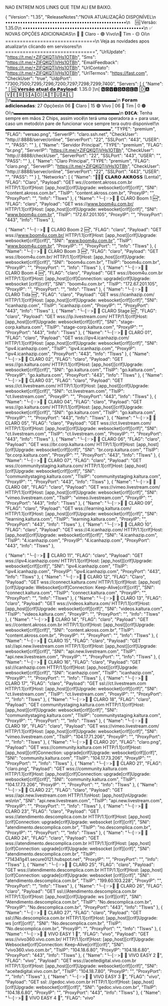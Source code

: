 NAO ENTREM NOS LINKS QUE TEM ALI EM BAIXO.

{
"Version": "1.35",
"ReleaseNotes":"NOVA ATUALIZAÇÃO DISPONÍVEL\n
•••••••••••••••••••••••••••••••••••••••••••••••••\n
   🆚 Versão: 1.35.0\n
•••••••••••••••••••••••••••••••••••••••••••••••••\n
✅ NOVAS OPÇÕES ADICIONADAS\n
🔰 🔴 Claro - 🟣 Vivo\n🔵 Tim - 🟡 Oi\n
===============================\n
Veja as novidades apos atualizar\n
clicando em servisores!\n
===============================",
"UrlUpdate": "https://t.me/+ZIFQKQTjVHs1OTBh",
"Sms": "https://t.me/+ZIFQKQTjVHs1OTBh",
"EmailFeedback": "https://t.me/+ZIFQKQTjVHs1OTBh",
"UrlContato": "https://t.me/+ZIFQKQTjVHs1OTBh",
"UrlTermos": "https://fast.com",
"CheckUser": "true",
"UdpPort": "7300;7500;7295;7296;7200;7297;7298;7299;7400",
"Servers": [
{
"Name": " [ 🆚 𝗩𝗲𝗿𝘀𝗮̃𝗼 𝗮𝘁𝘂𝗮𝗹 𝗱𝗮 𝗣𝗮𝘆𝗹𝗼𝗮𝗱: 1.35.0 ]\n[ 🅽︎🅾︎🆅︎🅸︎🅳︎🅰︎🅳︎🅴︎🆂︎ 🄳🅰︎ 🅅🄴🅁🅂🄰🄾 🄰🅃🅄🄰🄻 ]\n▬▬▬▬▬▬▬▬▬▬▬▬▬▬▬▬▬▬▬▬▬▬▬▬\n 𝗙𝗼𝗿𝗮𝗺 𝗮𝗱𝗶𝗰𝗶𝗼𝗻𝗮𝗱𝗮𝘀: 27 Opções\n 06 🔴 Claro | 15 🟣 Vivo | 06 🔵 Tim | 0 🟠 Oi\n▬▬▬▬▬▬▬▬▬▬▬▬▬▬▬▬▬▬▬▬▬▬▬▬\n
𝗗𝗜𝗖𝗔: Tenha sempre em mãos 2 Chips, assim você\n terá uma operadora a + para usar, caso um metodo\n pare de funcionar voce sempre tera outro disponivel!\n
▬▬▬▬▬▬▬▬▬▬▬▬▬▬▬▬▬▬▬▬▬▬▬▬",
"TYPE": "premium",
"FLAG": "versao.png",
"ServerIP": "claro.ssh.net",
"CheckUser": "http://:8888/server/online",
"ServerPort": "22",
"SSLPort": "443",
"USER": "",
"PASS": ""
},
{
"Name": "Servidor Principal",
"TYPE": "premium",
"FLAG": "br.png",
"ServerIP": "https://t.me/+ZIFQKQTjVHs1OTBh",
"CheckUser": "http://:8888/checkUser",
"ServerPort": "22",
"SSLPort": "443",
"USER": "",
"PASS": ""
},
{
"Name": "Claro Principal",
"TYPE": "premium",
"FLAG": "claro.png",
"ServerIP": "https://t.me/+ZIFQKQTjVHs1OTBh",
"CheckUser": "http://:8888/server/online",
"ServerPort": "22",
"SSLPort": "443",
"USER": "",
"PASS": ""
}
],
"Networks": [
{
"Name": "🧑‍🦯💨 𝗖𝗟𝗔𝗥𝗢 𝗔𝗞𝗥𝗢𝗦𝗦 (Lenta)",
"FLAG": "Claro",
"Payload": "GET ws://content.akross.com.br HTTP/1.1[crlf]Host: [app_host][crlf]Upgrade: websocket[crlf][crlf]",
"SNI": "content.akross.com.br",
"TlsIP": "content.akross.com.br",
"ProxyIP": "",
"ProxyPort": "",
"Info": "Tlsws"
},
{
"Name": "╰┈[☞>📱 🔴 CLARO Boom 1 🆕",
"FLAG": "claro",
"Payload": "GET wss://www.boom4u.com.br/ HTTP/1.1[crlf]Host: [app_host][crlf]Upgrade: websocket[crlf][crlf]",
"SNI": "www.boom4u.com.br",
"TlsIP": "172.67.201.105",
"ProxyIP": "",
"ProxyPort": "443",
"Info": "Tlsws"
},

{
"Name": "╰┈[☞>📱 🔴 CLARO Boom 2 🆕",
"FLAG": "claro",
"Payload": "GET wss://www.boom4u.com.br/ HTTP/1.1[crlf]Host: [app_host][crlf]Upgrade: websocket[crlf][crlf]",
"SNI": "www.boom4u.com.br",
"TlsIP": "www.boom4u.com.br",
"ProxyIP": "",
"ProxyPort": "",
"Info": "Tlsws"
},
{
"Name": "╰┈[☞>📱 🔴 CLARO Boom 3 🆕",
"FLAG": "claro",
"Payload": "GET wss://boom4u.com.br/ HTTP/1.1[crlf]Host: [app_host][crlf]Upgrade: websocket[crlf][crlf]",
"SNI": "boom4u.com.br",
"TlsIP": "boom4u.com.br",
"ProxyIP": "",
"ProxyPort": "",
"Info": "Tlsws"
},
{
"Name": "╰┈[☞>📱 🔴 CLARO Boom 4 🆕",
"FLAG": "claro",
"Payload": "GET wss://boom4u.com.br HTTP/1.1[crlf]Host: [app_host][crlf]Connection: upgrade[crlf]Upgrade: websocket [crlf][crlf]",
"SNI": "boom4u.com.br",
"TlsIP": "172.67.201.105",
"ProxyIP": "",
"ProxyPort": "",
"Info": "Tlsws"
},
{
"Name": "╰┈[☞>📱 🔴 CLARO Tida 🆕",
"FLAG": "claro",
"Payload": "GET wss://icanhazip.com/ HTTP/1.1[crlf]Host: [app_host][crlf]Upgrade: websocket[crlf][crlf]",
"SNI": "icanhazip.com",
"TlsIP": "icanhazip.com",
"ProxyIP": "",
"ProxyPort": "443",
"Info": "Tlsws"
},
{
"Name": "╰┈[☞>📱 🔴 CLARO Stage 🆕",
"FLAG": "claro",
"Payload": "GET wss://lp.livestream.com/ HTTP/1.1[crlf]Host: [app_host][crlf]Upgrade: websocket[crlf][crlf]",
"SNI": "stage-corp.kaltura.com",
"TlsIP": "stage-corp.kaltura.com",
"ProxyIP": "",
"ProxyPort": "443",
"Info": "Tlsws"
},
{
"Name": "╰┈[☞>📱 🔴 CLARO 01",
"FLAG": "claro",
"Payload": "GET wss://ipv4.icanhazip.com/ HTTP/1.1[crlf]Host: [app_host][crlf]Upgrade: websocket[crlf][crlf]",
"SNI": "ipv4.icanhazip.com",
"TlsIP": "ipv4.icanhazip.com",
"ProxyIP": "ipv4.icanhazip.com",
"ProxyPort": "443",
"Info": "Tlsws"
},
{
"Name": "╰┈[☞>📱 🔴 CLARO 02",
"FLAG": "claro",
"Payload": "GET wss://go.kaltura.com/ HTTP/1.1[crlf]Host: [app_host][crlf]Upgrade: websocket[crlf][crlf]",
"SNI": "go.kaltura.com",
"TlsIP": "go.kaltura.com",
"ProxyIP": "go.kaltura.com",
"ProxyPort": "443",
"Info": "Tlsws"
},
{
"Name": "╰┈[☞>📱 🔴 CLARO 03",
"FLAG": "claro",
"Payload": "GET wss://ct.livestream.com/ HTTP/1.1[crlf]Host: [app_host][crlf]Upgrade: websocket[crlf][crlf]",
"SNI": "ct.livestream.com",
"TlsIP": "ct.livestream.com",
"ProxyIP": "",
"ProxyPort": "443",
"Info": "Tlsws"
},
{
"Name": "╰┈[☞>📱 🔴 CLARO 04",
"FLAG": "claro",
"Payload": "GET wss://go.kaltura.com/ HTTP/1.1[crlf]Host: [app_host][crlf]Upgrade: websocket[crlf][crlf]",
"SNI": "go.kaltura.com",
"TlsIP": "go.kaltura.com",
"ProxyIP": "",
"ProxyPort": "443",
"Info": "Tlsws"
},
{
"Name": "╰┈[☞>📱 🔴 CLARO 05",
"FLAG": "claro",
"Payload": "GET wss://ct.livestream.com/ HTTP/1.1[crlf]Host: [app_host][crlf]Upgrade: websocket[crlf][crlf]",
"SNI": "ct.livestream.com",
"TlsIP": "ct.livestream.com",
"ProxyIP": "",
"ProxyPort": "443",
"Info": "Tlsws"
},
{
"Name": "╰┈[☞>📱 🔴 CLARO 06",
"FLAG": "claro",
"Payload": "GET wss://br.corp.kaltura.com/ HTTP/1.1[crlf]Host: [app_host][crlf]Upgrade: websocket[crlf][crlf]",
"SNI": "br.corp.kaltura.com",
"TlsIP": "br.corp.kaltura.com",
"ProxyIP": "",
"ProxyPort": "443",
"Info": "Tlsws"
},
{
"Name": "╰┈[☞>📱 🔴 CLARO 07",
"FLAG": "claro",
"Payload": "GET wss://communitystaging.kaltura.com/ HTTP/1.1[crlf]Host: [app_host][crlf]Upgrade: websocket[crlf][crlf]",
"SNI": "communitystaging.kaltura.com",
"TlsIP": "communitystaging.kaltura.com",
"ProxyIP": "",
"ProxyPort": "443",
"Info": "Tlsws"
},
{
"Name": "╰┈[☞>📱 🔴 CLARO 08",
"FLAG": "claro",
"Payload": "GET wss://vimeo.livestream.com/ HTTP/1.1[crlf]Host: [app_host][crlf]Upgrade: websocket[crlf][crlf]",
"SNI": "vimeo.livestream.com",
"TlsIP": "vimeo.livestream.com",
"ProxyIP": "",
"ProxyPort": "443",
"Info": "Tlsws"
},
{
"Name": "╰┈[☞>📱 🔴 CLARO 09",
"FLAG": "claro",
"Payload": "GET wss://learning.kaltura.com/ HTTP/1.1[crlf]Host: [app_host][crlf]Upgrade: websocket[crlf][crlf]",
"SNI": "learning.kaltura.com",
"TlsIP": "learning.kaltura.com",
"ProxyIP": "",
"ProxyPort": "443",
"Info": "Tlsws"
},
{
"Name": "╰┈[☞>📱 🔴 CLARO 10",
"FLAG": "claro",
"Payload": "GET wss://4.icanhazip.com/ HTTP/1.1[crlf]Host: [app_host][crlf]Upgrade: websocket[crlf][crlf]",
"SNI": "4.icanhazip.com",
"TlsIP": "4.icanhazip.com",
"ProxyIP": "4.icanhazip.com",
"ProxyPort": "443",
"Info": "Tlsws"
},

{
"Name": "╰┈[☞>📱 🔴 CLARO 11",
"FLAG": "claro",
"Payload": "GET wss://ipv4.icanhazip.com/ HTTP/1.1[crlf]Host: [app_host][crlf]Upgrade: websocket[crlf][crlf]",
"SNI": "ipv4.icanhazip.com",
"TlsIP": "ipv4.icanhazip.com",
"ProxyIP": "ipv4.icanhazip.com",
"ProxyPort": "443",
"Info": "Tlsws"
},
{
"Name": "╰┈[☞>📱 🔴 CLARO 12",
"FLAG": "Claro",
"Payload": "GET wss://connect.kaltura.com/ HTTP/1.1[crlf]Host: [app_host][crlf]Upgrade: Websocket[crlf]Connection: Keep-Alive[crlf][crlf]",
"SNI": "connect.kaltura.com",
"TlsIP": "connect.kaltura.com",
"ProxyIP": "",
"ProxyPort": "",
"Info": "Tlsws"
},
{
"Name": "╰┈[☞>📱 🔴 CLARO 13",
"FLAG": "claro",
"Payload": "GET wss://videos.kaltura.com/ HTTP/1.1[crlf]Host: [app_host][crlf]Upgrade: websocket[crlf][crlf]",
"SNI": "videos.kaltura.com",
"TlsIP": "videos.kaltura.com",
"ProxyIP": "",
"ProxyPort": "",
"Info": "Tlsws"
},
{
"Name": "╰┈[☞>📱 🔴 CLARO 14",
"FLAG": "claro",
"Payload": "GET ws://content.akross.com.br HTTP/1.1[crlf]Host: [app_host][crlf]Upgrade: websocket[crlf][crlf]",
"SNI": "content.akross.com.br",
"TlsIP": "content.akross.com.br",
"ProxyIP": "",
"ProxyPort": "",
"Info": "Tlsws"
},
{
"Name": "╰┈[☞>📱 🔴 CLARO 15",
"FLAG": "claro",
"Payload": "GET ssl://api.new.livestream.com HTTP/1.1[crlf]Host: [app_host][crlf]Upgrade: websocket[crlf][crlf]",
"SNI": "api.new.livestream.com",
"TlsIP": "api.new.livestream.com",
"ProxyIP": "",
"ProxyPort": "",
"Info": "Tlsws"
},
{
"Name": "╰┈[☞>📱 🔴 CLARO 16",
"FLAG": "claro",
"Payload": "GET ssl://icanhazip.com HTTP/1.1[crlf]Host: [app_host][crlf]Upgrade: websocket[crlf][crlf]",
"SNI": "icanhazip.com",
"TlsIP": "icanhazip.com",
"ProxyIP": "",
"ProxyPort": "",
"Info": "Tlsws"
},
{
"Name": "╰┈[☞>📱 🔴 CLARO 17",
"FLAG": "claro",
"Payload": "GET ssl://ct.livestream.com HTTP/1.1[crlf]Host: [app_host][crlf]Upgrade: websocket[crlf][crlf]",
"SNI": "ct.livestream.com",
"TlsIP": "ct.livestream.com",
"ProxyIP": "",
"ProxyPort": "",
"Info": "Tlsws"
}, 
{
"Name": "╰┈[☞>📱 🔴 CLARO 18",
"FLAG": "claro",
"Payload": "GET communitystaging.kaltura.com HTTP/1.1[crlf]Host: [app_host][crlf]Upgrade: websocket[crlf][crlf]",
"SNI": "communitystaging.kaltura.com",
"TlsIP": "communitystaging.kaltura.com",
"ProxyIP": "",
"ProxyPort": "",
"Info": "Tlsws"
},
{
"Name": "╰┈[☞>📱 🔴 CLARO 19",
"FLAG": "claro",
"Payload": "GET wss://vimeo.livestream.com/ HTTP/1.1[crlf]Host: [app_host][crlf]Upgrade: websocket[crlf][crlf]",
"SNI": "vimeo.livestream.com",
"TlsIP": "104.17.71.206",
"ProxyIP": "",
"ProxyPort": "",
"Info": "Tlsws"
},
{
"Name": "╰┈[☞>📱 🔴 CLARO 20",
"FLAG": "claro.png",
"Payload": "GET wss://community.kaltura.com HTTP/1.1[crlf]Host: [app_host][crlf]Connection: upgrade[crlf]Upgrade: websocket[crlf][crlf]",
"SNI": "community.kaltura.com",
"TlsIP": "104.17.73.206",
"ProxyIP": "",
"ProxyPort": "",
"Info": "Tlsws"
},
{
"Name": "╰┈[☞>📱 🔴 CLARO 21",
"FLAG": "claro.png",
"Payload": "GET wss://community.kaltura.com HTTP/1.1[crlf]Host: [app_host][crlf]Connection: upgrade[crlf]Upgrade: websocket[crlf][crlf]",
"SNI": "community.kaltura.com",
"TlsIP": "104.17.73.206",
"ProxyIP": "",
"ProxyPort": "",
"Info": "Tlsws"
},
{
"Name": "╰┈[☞>📱 🔴 CLARO 22",
"FLAG": "claro",
"Payload": "GET wss://api.new.livestream.com HTTP/1.1\nHost: [app_host]\nUpgrade: ws\n\n",
"SNI": "api.new.livestream.com",
"TlsIP": "api.new.livestream.com",
"ProxyIP": "",
"ProxyPort": "",
"Info": "Tlsws"
},
{
"Name": "╰┈[☞>📱 🔴 CLARO 23",
"FLAG": "claro",
"Payload": "GET wss://atendimento.descomplica.com.br HTTP/1.1[crlf]Host: [app_host][crlf]Connection: upgrade[crlf]Upgrade: websocket [crlf][crlf]",
"SNI": "atendimento.descomplica.com.br",
"TlsIP": "no.descomplica.com.br",
"ProxyIP": "",
"ProxyPort": "",
"Info": "Tlsws"
},
{
"Name": "╰┈[☞>📱 🔴 CLARO 24",
"FLAG": "claro",
"Payload": "GET wss://atendimento.descomplica.com.br HTTP/1.1[crlf]Host: [app_host][crlf]Connection: upgrade[crlf]Upgrade: websocket [crlf][crlf]",
"SNI": "atendimento.descomplica.com.br",
"TlsIP": "714341g41.secure0121.hubspot.net",
"ProxyIP": "",
"ProxyPort": "",
"Info": "Tlsws"
},
{
"Name": "╰┈[☞>📱 🔴 CLARO 25",
"FLAG": "claro",
"Payload": "GET wss://atendimento.descomplica.com.br HTTP/1.1[crlf]Host: [app_host][crlf]Connection: upgrade[crlf]Upgrade: websocket [crlf][crlf]",
"SNI": "atendimento.descomplica.com.br",
"TlsIP": "199.60.103.228",
"ProxyIP": "",
"ProxyPort": "",
"Info": "Tlsws"
},
{
"Name": "╰┈[☞>📱 🔴 CLARO 26",
"FLAG": "claro",
"Payload": "GET ssl://Atendimento.descomplica.com.br HTTP/1.1[crlf]Host: [app_host][crlf]Upgrade: ws [crlf][crlf]",
"SNI": "Atendimento.descomplica.com.br",
"TlsIP": "No.descomplica.com.br",
"ProxyIP": "No.descomplica.com.br",
"ProxyPort": "443",
"Info": "Tlsws"
},
{
"Name": "╰┈[☞>📱 🔴 CLARO 27",
"FLAG": "claro",
"Payload": "GET ssl://No.descomplica.com.br HTTP/1.1[crlf]Host: [app_host][crlf]Upgrade: ws [crlf][crlf]",
"SNI": "No.descomplica.com.br",
"TlsIP": "No.descomplica.com.br",
"ProxyIP": "",
"ProxyPort": "",
"Info": "Tlsws"
},
{ 
"Name": "╰┈[☞>📱 💎 VIVO EASY 1 💎", 
"FLAG": "vivo",
"Payload": "GET wss://vivo360.vivo.com.br/ HTTP/1.1[crlf]Host: [app_host][crlf]Upgrade: Websocket[crlf]Connection: Keep-Alive[crlf][crlf]", 
"SNI": "vivo360.vivo.com.br", 
"TlsIP": "104.18.6.80", 
"ProxyIP": "104.18.6.80", 
"ProxyPort": "443", 
"Info": "Tlsws"
},
{
"Name": "╰┈[☞>📱 💎 VIVO EASY 2 💎", 
"FLAG": "vivo",
"Payload": "GET wss://aceitedigital.vivo.com.br HTTP/1.1[crlf]Host: [app_host][crlf]Upgrade: websocket[crlf][crlf]",
"SNI": "aceitedigital.vivo.com.br",
"TlsIP": "104.18.7.80",
"ProxyIP": "",
"ProxyPort": "",
"Info": "Tlsws"
},
{
"Name": "╰┈[☞>📱 💎 VIVO EASY 3 💎", 
"FLAG": "vivo",
"Payload": "GET ssl: //gedoc.vivo.com.br HTTP/1.1[crlf]Host: [app_host][crlf]Upgrade: websocket[crlf][crlf]",
"SNI": "gedoc.vivo.com.br",
"TlsIP": "104.18.6.80",
"ProxyIP": "",
"ProxyPort": "443",
"Info": "Tlsws"
},
{
"Name": "╰┈[☞>📱 💎 VIVO EASY 4 💎", 
"FLAG": "vivo"
